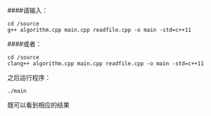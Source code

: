 ####请输入：
```
cd /source
g++ algorithm.cpp main.cpp readfile.cpp -o main -std=c++11
```
####或者：
```
cd /source
clang++ algorithm.cpp main.cpp readfile.cpp -o main -std=c++11
```
之后运行程序：
```
./main
```
既可以看到相应的结果